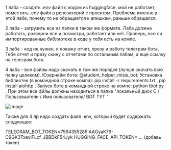 1 лаба - создать .env файл с кодом из huggingface, мой не работает, поместить .env файл в репозиторий с проектом. Проблема именно в этой лабе, почему то не обращается к апишкам, раньше обращался. 

2 лаба - загрузить все из папки в таком же формате. Лаба должна работать, разверни все и посмотри, работает или нет. Проверь, все ли импортированные библиотеке в коде у тебя есть на компе.

3 лаба - код не нужен, я покажу отчет, презу и работу телеграм бота. Тебе отчет и презу скину с отчетами по остальным лабам, а еще ссылку на телеграм бота.

4 лаба - все файлы надо скачать в том же порядке (лучше скачать всю папку целеком). Юзернейм бота: @student_helper_misis_bot; Установка библиотек (в командной строке компа): pip install -r requirements.txt , pip install aiohttp . Запуск бота в командной строке на компе: python tbot.py . При этом все фйлы должны находиться в папке "локальный диск С / Пользоваатели / Имя пользователя/ ВОТ ТУТ "

![image](https://github.com/user-attachments/assets/e221bde5-c668-4aaf-9e89-2b7a0b74a33f)

Также для 4 лр надо создать файл .env, который будет содержать следующее:

TELEGRAM_BOT_TOKEN=7564355285:AAGyaK79-C9GK3TxevlFLcf_JBBDkF54Jyk
HUGGING_FACE_API_TOKEN= ...
(добавь токен)
